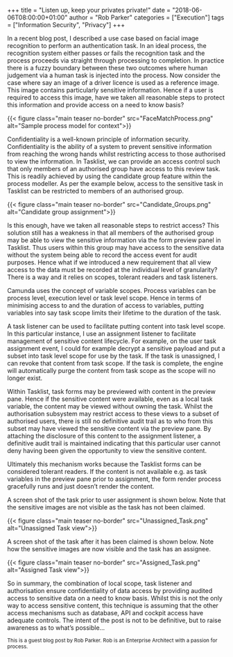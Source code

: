 +++
title = "Listen up, keep your privates private!"
date = "2018-06-06T08:00:00+01:00"
author = "Rob Parker"
categories = ["Execution"]
tags = ["Information Security", "Privacy"]
+++

In a recent blog post, I described a use case based on facial image recognition to perform an authentication task. In an ideal process, the recognition system either passes or fails the recognition task and the process proceeds via straight through processing to completion. In practice there is a fuzzy boundary between these two outcomes where human judgement via a human task is injected into the process. Now consider the case where say an image of a driver licence is used as a reference image. This image contains particularly sensitive information. Hence if a user is required to access this image, have we taken all reasonable steps to protect this information and provide access on a need to know basis?

{{< figure class="main teaser no-border" src="FaceMatchProcess.png" alt="Sample process model for context">}}

Confidentiality is a well-known principle of information security. Confidentiality is the ability of a system to prevent sensitive information from reaching the wrong hands whilst restricting access to those authorised to view the information. In Tasklist, we can provide an access control such that only members of an authorised group have access to this review task. This is readily achieved by using the candidate group feature within the process modeller. As per the example below, access to the sensitive task in Tasklist can be restricted to members of an authorised group.

{{< figure class="main teaser no-border" src="Candidate_Groups.png" alt="Candidate group assignment">}}

Is this enough, have we taken all reasonable steps to restrict access? This solution still has a weakness in that all members of the authorised group may be able to view the sensitive information via the form preview panel in Tasklist. Thus users within this group may have access to the sensitive data without the system being able to record the access event for audit purposes. Hence what if we introduced a new requirement that all view access to the data must be recorded at the individual level of granularity? There is a way and it relies on scopes, tolerant readers and task listeners.

Camunda uses the concept of variable scopes. Process variables can be process level, execution level or task level scope. Hence in terms of minimising access to and the duration of access to variables, putting variables into say task scope limits their lifetime to the duration of the task.

A task listener can be used to facilitate putting content into task level scope. In this particular instance, I use an assignment listener to facilitate management of sensitive content lifecycle. For example, on the user task assignment event, I could for example decrypt a sensitive payload and put a subset into task level scope for use by the task. If the task is unassigned, I can revoke that content from task scope. If the task is complete, the engine will automatically purge the content from task scope as the scope will no longer exist.

Within Tasklist, task forms may be previewed with content in the preview pane.  Hence if the sensitive content were available, even as a local task variable, the content may be viewed without owning the task. Whilst the authorisation subsystem may restrict access to these views to a subset of authorised users, there is still no definitive audit trail as to who from this subset may have viewed the sensitive content via the preview pane. By attaching the disclosure of this content to the assignment listener, a definitive audit trail is maintained indicating that this particular user cannot deny having been given the opportunity to view the sensitive content.

Ultimately this mechanism works because the Tasklist forms can be considered tolerant readers. If the content is not available e.g. as task variables in the preview pane prior to assignment, the form render process gracefully runs and just doesn’t render the content.

A screen shot of the task prior to user assignment is shown below. Note that the sensitive images are not visible as the task has not been claimed.

{{< figure class="main teaser no-border" src="Unassigned_Task.png" alt="Unassigned Task view">}}

A screen shot of the task after it has been claimed is shown below. Note how the sensitive images are now visible and the task has an assignee.

{{< figure class="main teaser no-border" src="Assigned_Task.png" alt="Assigned Task view">}}

So in summary, the combination of local scope, task listener and authorisation ensure confidentiality of data access by providing audited access to sensitive data on a need to know basis. Whilst this is not the only way to access sensitive content, this technique is assuming that the other access mechanisms such as database, API and cockpit access have adequate controls. The intent of the post is not to be definitive, but to raise awareness as to what’s possible…

<sub>This is a guest blog post by Rob Parker. Rob is an Enterprise Architect with a passion for process.<sub>
